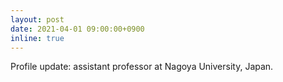 ```yaml
---
layout: post
date: 2021-04-01 09:00:00+0900
inline: true
---
```


Profile update: assistant professor at Nagoya University, Japan.